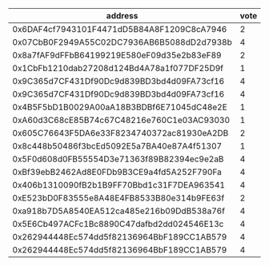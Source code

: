 address|vote|timestamp|signature
---|---|---|---
0x6DAF4cf7943101F4471dD5B84A8F1209C8cA7946|2|1609246561|0xbed1f2d990449bf6103e0973850ca2ddbc98c861d22f54b258416a155e2334dd29e72ee1c4c7badad13c1680e9cebf2ea0428a4dd83b0029829d67647e70a95e1c
0x07CbB0F2949A55C02DC7936AB6B5088dD2d7938b|4|1609247532|0x34f147e08faa34da813b863ae0641b976e9d519bb99de10f7b3f7892e7a73cbe349e66c2d1f1601f259f951b4bee55fe4fa4730334136aedf0e1312b66ce8c661b
0x8a7fAF9dFFbB64199219E580eF09d35e2b83eF89|2|1609247731|0x3ac50e3fabb46ed623702723d4871668ff72f4f37bd5dab12997f7671217d5255de4a92b6a60d345e916d01fa04d34611d5364c7bdb09c8cf5e08b2fa975ca821c
0x1CbFb1210dab27208d124Bd4A78a1f077DF25D9f|1|1609247901|0xaa58c5a7aaa5ad060e0de349e7de4e47611cf54618f7ae67435c7b950560708938dae0a56f0027d22b6fd09cbea761a5759affc24ce5c8371017d6ff8da7f6391c
0x9C365d7CF431Df90Dc9d839BD3bd4d09FA73cf16|4|1609248677|0xff77ec37c51df2c6aebc09675505c044b1e1ee1aa26938a259004d5441291af80ec134b835d8b3192e70e82030a387462b5b2fccd17c27226fe57506c86acfef1c
0x9C365d7CF431Df90Dc9d839BD3bd4d09FA73cf16|4|1609248693|0x8b5b7b2000bf97162875dbc5b2a3dc09d68ee13dfea348e588a1c227226629114fdcccb06f016d733e097e64ee2936b4142a72bba6807d204987395ed0898a391c
0x4B5F5bD1B0029A00aA18B3BDBf6E71045dC48e2E|1|1609253581|0x4c46da5508fcf6d961e68578004345fe965fb01c862f7f7faf8dfe04c9695f4564b6537d836f904e637dbf3ae09dce05bc9c80ec9d37a928f307e6de7325a3a21c
0xA60d3C68cE85B74c67C48216e760C1e03AC93030|1|1609257282|0x4907d5780e44e6e4c5a012f867d77ad4b3410f67d6eef0cfe8bb6b12421a4a4900f9ae402d0c4ff2d44e3563ebe8a8ae771bf65c05dd5b94ab13f3bb970475ee1c
0x605C76643F5DA6e33F8234740372ac81930eA2DB|2|1609257884|0x474c1a79a63eda054f32b8450860d9b35cb86603c44f02daae305818f30b2dc2310b7a3bac928447fbf770c45db7663787cbf88980cedd176c2e9916ca59748c1b
0x8c448b50486f3bcEd5092E5a7BA40e87A4f51307|1|1609259201|0xe9b1e37dec5e430d5ceb5b93dab4bee854c902a20d3cbe4d11389518ba8ecf9831474e6132aee2ed0e2fab0ffa8db819f7b32e1ddddca2c1433b5f7601210d801c
0x5F0d608d0FB55554D3e71363f89B82394ec9e2aB|4|1609259537|0x520eb589605578f43cfc191b478c383254dd525e74b2b19ab498a15f0fd502593ae5470d393b075abe9a86e27f8281ee39c98c8a092a3f6410959c2ca36c015a1c
0xBf39ebB2462Ad8E0FDb9B3CE9a4fd5A252F790Fa|4|1609259556|0x60b5ec6ea56d6f8aa599cb109dcb01add292545bfff482c9c74e9ce352fcd7b97a7e6cbd681aefef991d8d4d656fe76d72b335e302318e1a0ae2946330505caf1b
0x406b1310090fB2b1B9FF70Bbd1c31F7DEA963541|4|1609277281|0x21dea179afb635d3a953caa1eba26c89cf1fe531c612e274dfc0241d0a39e0597f4b9e34ae8a3a4498bd1285bc817c21f4840084776359e3f2f46a0fb53dc27b1b
0xE523bD0F83555e8A48E4FB8533B80e314b9FE63f|2|1609277593|0x09939c76c04a7d85f885329dd624fa8ec4dcdf829352a5a1eb5f11f94a7915dc1d4c40c0bd1c8feb92d093fa59a191bf657d22a733812aee68f7eccc5d4901b81c
0xa918b7D5A8540EA512ca485e216b09DdB538a76f|4|1609284395|0x1dd90a955fb76b63f3ceae6e72fba348fe62767655fece45b922528883197b1845cf596249256004c2dc4c26c55354a61c3a4aed1fd1e972e3aca6d13740cab41b
0x5E6Cb497ACFc1Bc8890C47dafbd2dd024546E13c|4|1609297992|0x997e223020678aa96bf45cc981f29c869ca0415e4000edfa5d137906a7209e93569baceebe5d533ec2fec183ea69b6e83b2c370c5cb7089b58bf18d45222fd4e1c
0x262944448Ec574dd5f82136964BbF189CC1AB579|4|1609332397|0xb4af9bb20091ea13ff1766fa902e8c346163b25183b424509312a015f7d9406a39c00b5257666d78eee97d34bb24b613e3c08fa3ecad570f18e0cad757eda8311b
0x262944448Ec574dd5f82136964BbF189CC1AB579|4|1609332423|0x7c117ba463d72e907207110b03febb8cb2500d8626719c512bcd90578184312a4936e85f30157e1bca196681eac3e1d249f9d304556c20b4bbb71303082817031c